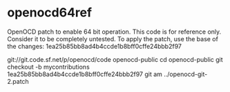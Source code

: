 # openocd64ref
OpenOCD patch to enable 64 bit operation. This code is for reference only. Consider it to be completely untested.
To apply the patch, use the base of the changes: 1ea25b85bb8ad4b4ccde1b8bff0cffe24bbb2f97

   git://git.code.sf.net/p/openocd/code openocd-public
   cd openocd-public
   git checkout -b mycontributions 1ea25b85bb8ad4b4ccde1b8bff0cffe24bbb2f97
   git am ../openocd-git-2.patch
